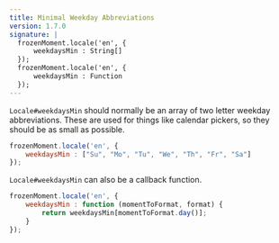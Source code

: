 ```yaml
---
title: Minimal Weekday Abbreviations
version: 1.7.0
signature: |
  frozenMoment.locale('en', {
      weekdaysMin : String[]
  });
  frozenMoment.locale('en', {
      weekdaysMin : Function
  });
---
```



`Locale#weekdaysMin` should normally be an array of two letter weekday abbreviations. These are used for things like calendar pickers, so they should be as small as possible.

```javascript
frozenMoment.locale('en', {
    weekdaysMin : ["Su", "Mo", "Tu", "We", "Th", "Fr", "Sa"]
});
```

`Locale#weekdaysMin` can also be a callback function.

```javascript
frozenMoment.locale('en', {
    weekdaysMin : function (momentToFormat, format) {
        return weekdaysMin[momentToFormat.day()];
    }
});
```
